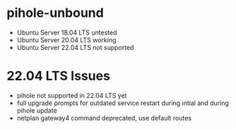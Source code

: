 # pihole-unbound

 * Ubuntu Server 18.04 LTS untested
 * Ubuntu Server 20.04 LTS working
 * Ubuntu Server 22.04 LTS not supported

# 22.04 LTS Issues
 * pihole not supported in 22.04 LTS yet
 * full upgrade prompts for outdated service restart during intial and during pihole update
 * netplan gateway4 command deprecated, use default routes